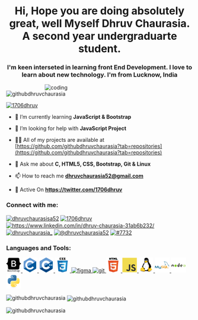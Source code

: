 
<h1 align="center">Hi, Hope you are doing absolutely great, well Myself Dhruv Chaurasia. A second year undergraduarte student.</h1>
<h3 align="center">I'm keen interseted in learning front End Development. I love to learn about new technology. I'm from Lucknow, India</h3>
<img align="right" alt="coding" width="400" src="https://images.squarespace-cdn.com/content/v1/56af9236b6aa60cdf1c52b4b/1464950341113-VN4PQR9DU6LSKDIVHPGI/image-asset.gif?format=1000w">


<p align="left"> <img src="https://komarev.com/ghpvc/?username=githubdhruvchaurasia&label=Profile%20views&color=0e75b6&style=flat" alt="githubdhruvchaurasia" /> </p>

<p align="left"> <a href="https://twitter.com/1706dhruv" target="blank"><img src="https://img.shields.io/twitter/follow/1706dhruv?logo=twitter&style=for-the-badge" alt="1706dhruv" /></a> </p>

- 🌱 I’m currently learning **JavaScript & Bootstrap**

- 🤝 I’m looking for help with **JavaScript Project**

- 👨‍💻 All of my projects are available at [https://github.com/githubdhruvchaurasia?tab=repositories](https://github.com/githubdhruvchaurasia?tab=repositories)

- 💬 Ask me about **C, HTML5, CSS, Bootstrap, Git & Linux**

- 📫 How to reach me **dhruvchaurasia52@gmail.com**

- 🤖 Active On **https://twitter.com/1706dhruv**

<h3 align="left">Connect with me:</h3>
<p align="left">
<a href="https://codepen.io/dhruvchaurasia52" target="blank"><img align="center" src="https://raw.githubusercontent.com/rahuldkjain/github-profile-readme-generator/master/src/images/icons/Social/codepen.svg" alt="dhruvchaurasisa52" height="30" width="40" /></a>
<a href="https://twitter.com/1706dhruv" target="blank"><img align="center" src="https://raw.githubusercontent.com/rahuldkjain/github-profile-readme-generator/master/src/images/icons/Social/twitter.svg" alt="1706dhruv" height="30" width="40" /></a>
<a href="https://www.linkedin.com/in/dhruv-chaurasia-31ab6b232/" target="blank"><img align="center" src="https://raw.githubusercontent.com/rahuldkjain/github-profile-readme-generator/master/src/images/icons/Social/linked-in-alt.svg" alt="https://www.linkedin.com/in/dhruv-chaurasia-31ab6b232/" height="30" width="40" /></a>
<a href="https://instagram.com/dhruvchaurasia_" target="blank"><img align="center" src="https://raw.githubusercontent.com/rahuldkjain/github-profile-readme-generator/master/src/images/icons/Social/instagram.svg" alt="dhruvchaurasia_" height="30" width="40" /></a>
<a href="https://www.hackerrank.com/dhruvchaurasia52" target="blank"><img align="center" src="https://raw.githubusercontent.com/rahuldkjain/github-profile-readme-generator/master/src/images/icons/Social/hackerrank.svg" alt="@dhruvchaurasia52" height="30" width="40" /></a>
<a href="https://discord.gg/#7732" target="blank"><img align="center" src="https://raw.githubusercontent.com/rahuldkjain/github-profile-readme-generator/master/src/images/icons/Social/discord.svg" alt="#7732" height="30" width="40" /></a>
</p>

<h3 align="left">Languages and Tools:</h3>
<p align="left"> <a href="https://getbootstrap.com" target="_blank" rel="noreferrer"> <img src="https://raw.githubusercontent.com/devicons/devicon/master/icons/bootstrap/bootstrap-plain-wordmark.svg" alt="bootstrap" width="40" height="40"/> </a> <a href="https://www.cprogramming.com/" target="_blank" rel="noreferrer"> <img src="https://raw.githubusercontent.com/devicons/devicon/master/icons/c/c-original.svg" alt="c" width="40" height="40"/> </a> <a href="https://www.w3schools.com/cpp/" target="_blank" rel="noreferrer"> <img src="https://raw.githubusercontent.com/devicons/devicon/master/icons/cplusplus/cplusplus-original.svg" alt="cplusplus" width="40" height="40"/> </a> <a href="https://www.w3schools.com/css/" target="_blank" rel="noreferrer"> <img src="https://raw.githubusercontent.com/devicons/devicon/master/icons/css3/css3-original-wordmark.svg" alt="css3" width="40" height="40"/> </a> <a href="https://www.figma.com/" target="_blank" rel="noreferrer"> <img src="https://www.vectorlogo.zone/logos/figma/figma-icon.svg" alt="figma" width="40" height="40"/> </a> <a href="https://git-scm.com/" target="_blank" rel="noreferrer"> <img src="https://www.vectorlogo.zone/logos/git-scm/git-scm-icon.svg" alt="git" width="40" height="40"/> </a> <a href="https://www.w3.org/html/" target="_blank" rel="noreferrer"> <img src="https://raw.githubusercontent.com/devicons/devicon/master/icons/html5/html5-original-wordmark.svg" alt="html5" width="40" height="40"/> </a> <a href="https://developer.mozilla.org/en-US/docs/Web/JavaScript" target="_blank" rel="noreferrer"> <img src="https://raw.githubusercontent.com/devicons/devicon/master/icons/javascript/javascript-original.svg" alt="javascript" width="40" height="40"/> </a> <a href="https://www.linux.org/" target="_blank" rel="noreferrer"> <img src="https://raw.githubusercontent.com/devicons/devicon/master/icons/linux/linux-original.svg" alt="linux" width="40" height="40"/> </a> <a href="https://www.mysql.com/" target="_blank" rel="noreferrer"> <img src="https://raw.githubusercontent.com/devicons/devicon/master/icons/mysql/mysql-original-wordmark.svg" alt="mysql" width="40" height="40"/> </a> <a href="https://nodejs.org" target="_blank" rel="noreferrer"> <img src="https://raw.githubusercontent.com/devicons/devicon/master/icons/nodejs/nodejs-original-wordmark.svg" alt="nodejs" width="40" height="40"/> </a> <a href="https://www.python.org" target="_blank" rel="noreferrer"> <img src="https://raw.githubusercontent.com/devicons/devicon/master/icons/python/python-original.svg" alt="python" width="40" height="40"/> </a> </p>

<p><img align="left" src="https://github-readme-stats.vercel.app/api/top-langs?username=githubdhruvchaurasia&show_icons=true&locale=en&layout=compact" alt="githubdhruvchaurasia" /></p>

<p>&nbsp;<img align="center" src="https://github-readme-stats.vercel.app/api?username=githubdhruvchaurasia&show_icons=true&locale=en" alt="githubdhruvchaurasia" /></p>

<p><img align="center" src="https://github-readme-streak-stats.herokuapp.com/?user=githubdhruvchaurasia&" alt="githubdhruvchaurasia" /></p>

